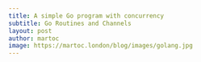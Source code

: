 ```yaml
---
title: A simple Go program with concurrency
subtitle: Go Routines and Channels
layout: post
author: martoc
image: https://martoc.london/blog/images/golang.jpg
---
```

